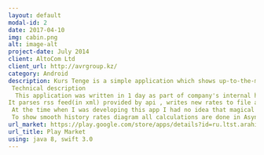 ```yaml
---
layout: default
modal-id: 2
date: 2017-04-10
img: cabin.png
alt: image-alt
project-date: July 2014
client: AltoCom Ltd
client_url: http://avrgroup.kz/
category: Android
description: Kurs Tenge is a simple application which shows up-to-the-minute exchange rates, historical charts and includes a rates calculator. This app was the first application which I shipped to the market.
 Technical description 
  This application was written in 1 day as part of company's internal hackathon. 
It parses rss feed(in xml) provided by api , writes new rates to file and finally present them to user. 
 At the time when I was developing this app I had no idea that magical tools like reactive programming(rxJava) and retrofit with GSONs are exist(forgive me this please I was early-junior), but I remember that I tried to follow MVC pattern. So, an activity is my controller, rates are models and views are fragments.
 To show smooth history rates diagram all calculations are done in AsynkTask(now I know that there are better ways for this). 
url_market: https://play.google.com/store/apps/details?id=ru.ltst.arahis
url_title: Play Market
using: java 8, swift 3.0
---
```

